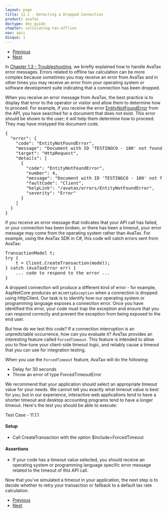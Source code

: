 ```yaml
---
layout: page
title: 11.1 - Detecting a Dropped Connection
product: avaTax
doctype: dev_guide
chapter: calculating-tax-offline
nav: apis
disqus: 1
---
```


<ul class="pager">
  <li class="previous"><a href="/avatax/dev-guide/calculating-tax-offline/"><i class="glyphicon glyphicon-chevron-left"></i>Previous</a></li>
  <li class="next"><a href="/avatax/dev-guide/calculating-tax-offline/retry-or-fallback/">Next<i class="glyphicon glyphicon-chevron-right"></i></a></li>
</ul>

In <a class="dev-guide-link" href="/avatax/dev-guide/getting-started-with-avatax/troubleshooting/">Chapter 1.3 - Troubleshooting</a>, we briefly explained how to handle AvaTax error messages.  Errors related to offline tax calculation can be more complex because sometimes you may receive an error from AvaTax and in other times you may receive an error from your operating system or software development suite indicating that a connection has been dropped.

When you receive an error message from AvaTax, the best practice is to display that error to the operator or visitor and allow them to determine how to proceed.  For example, if you receive the error <a class="dev-guide-link" href="/avatax/errors/EntityNotFoundError/">EntityNotFoundError</a> from the API, you have searched for a document that does not exist.  This error should be shown to the user; it will help them determine how to proceed.  They may have mistyped the document code.
<pre>
{
  "error": {
    "code": "EntityNotFoundError",
    "message": "Document with ID 'TESTINGCO - 100' not found.",
    "target": "HttpRequest",
    "details": [
      {
        "code": "EntityNotFoundError",
        "number": 4,
        "message": "Document with ID 'TESTINGCO - 100' not found.",
        "faultCode": "Client",
        "helpLink": "/avatax/errors/EntityNotFoundError",
        "severity": "Error"
      }
    ]
  }
}
</pre>

If you receive an error message that indicates that your API call has failed, or your connection has been broken, or there has been a timeout, your error message may come from the operating system rather than AvaTax.  For example, using the AvaTax SDK in C#, this code will catch errors sent from AvaTax:
<pre>
TransactionModel t;
try {
    t = Client.CreateTransaction(model);
} catch (AvaTaxError err) {
    ... code to respond to the error ...
}
</pre>

A dropped connection will produce a different kind of error - for example, AspNetCore produces an <code>WinHttpException</code> when a connection is dropped using HttpClient.  Our task is to identify how our operating system or programming language exposes a connection error.  Once you have identified this error, your code must trap the exception and ensure that you can respond correctly and prevent the exception from being exposed to the end user.

But how do we test this code?  If a connection interruption is an unpredictable occurrence, how can you evaluate it?  AvaTax provides an interesting feature called <code>ForcedTimeout</code>.  This feature is intended to allow you to fine-tune your client-side timeout logic, and reliably cause a timeout that you can use for integration testing.

When you use the <code>ForcedTimeout</code> feature, AvaTax will do the following:
<ul class="dev-guide-list">
    <li>Delay for 30 seconds</li>
    <li>Throw an error of type ForcedTimeoutError</li>
</ul>

We recommend that your application should select an appropriate timeout value for your needs.  We cannot tell you exactly what timeout value is best for you; but in our experience, interactive web applications tend to have a shorter timeout and desktop accounting programs tend to have a longer timeout.  Here's the test you should be able to execute:
<div class="dev-guide-test" id="test1">
<div class="dev-guide-test-heading">Test Case - 11.1.1 </div>
<div class="dev-guide-test-content">
<h4>Setup</h4>
<ul class="dev-guide-list">
    <li>Call CreateTransaction with the option $include=ForcedTimeout</li>
</ul>

<h4>Assertions</h4>
<ul class="dev-guide-list">
    <li>If your code has a timeout value selected, you should receive an operating system or programming language specific error message related to the timeout of this API call.</li>
</ul>
</div>
</div>

Now that you've simulated a timeout in your application, the next step is to decide whether to retry your transaction or fallback to a default tax rate calculation.

<ul class="pager">
  <li class="previous"><a href="/avatax/dev-guide/calculating-tax-offline/"><i class="glyphicon glyphicon-chevron-left"></i>Previous</a></li>
  <li class="next"><a href="/avatax/dev-guide/calculating-tax-offline/retry-or-fallback/">Next<i class="glyphicon glyphicon-chevron-right"></i></a></li>
</ul>
